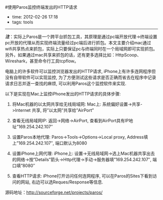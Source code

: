 #使用Paros监控终端发出的HTTP请求
 
- time: 2012-02-26 17:18
- tags: tools

---

***注***：实际上Paros是一个跨平台抓包工具，其原理是通过pc端开放代理->终端设置pc开放的代理从而实现终端流量经过pc端后进行抓包。本文主要介绍mac通过wifi共享热点来抓包，实际上只要保证pc与终端同时在一个局域网即可实现抓包。另外，如果通过mac共享来抓包的话，还有更多选择比如：HttpScoop、Wireshark，甚至命令行工具tcpflow。

电脑上的许多软件可以监控浏览器发出的HTTP请求, iPhone上有许多连网程序但没有自带软件可以实现监控, 为了方便测试这些请求是否正确而省去在程序中记录请求日志并逐一查找的麻烦, 可以利用Paros这个监控软件来实现. 

 以下是实现在Mac上监控iPhone发出的HTTP请求的具体步骤: 

1. 将Mac机器的以太网共享给无线局域网: Mac上: 系统偏好设置->共享->Internet 共享, 将”以太网”共享给”AirPort” 

2. 查看无线局域网IP: 返回->网络->AirPort, 查看到AirPort具有IP地址”169.254.242.107″ 

3. 设置Paros本地代理: Paros->Tools->Options->Local proxy, Address填上”169.254.242.107″, 端口默认为8080 

4. 设置iPhone上网代理: iPhone上: 设置->无线局域网->选上Mac机器共享出去的网络->按”Details”箭头->Http代理->手动->服务器填”169.254.242.107″, 端口填”8080″ 

5. 查看HTTP请求: iPhone打开访问任何连网程序, 可以在Paros的Sites下看到访问的网站, 右边可以选Reques/Response等信息.

源码地址：http://sourceforge.net/projects/paros/  
